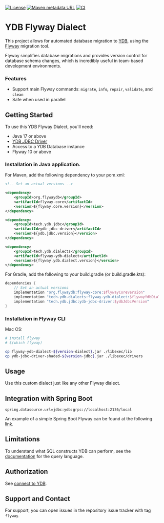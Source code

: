 [![License](https://img.shields.io/badge/License-Apache%202.0-blue.svg)](https://github.com/ydb-platform/ydb-java-dialects/blob/main/LICENSE.md)
[![Maven metadata URL](https://img.shields.io/maven-metadata/v?metadataUrl=https%3A%2F%2Frepo1.maven.org%2Fmaven2%2Ftech%2Fydb%2Fdialects%2Fflyway-ydb-dialect%2Fmaven-metadata.xml)](https://mvnrepository.com/artifact/tech.ydb.dialects/flyway-ydb-dialect)
[![CI](https://img.shields.io/github/actions/workflow/status/ydb-platform/ydb-java-dialects/ci-flyway-dialect.yaml?branch=main&label=CI)](https://github.com/ydb-platform/ydb-java-dialects/actions/workflows/ci-flyway-dialect.yaml)

# YDB Flyway Dialect

This project allows for automated database migration to [YDB](https://ydb.tech/docs/en/), 
using the [Flyway](https://documentation.red-gate.com/fd/) migration tool.

Flyway simplifies database migrations and provides version control 
for database schema changes, which is incredibly useful 
in team-based development environments.

### Features

- Support main Flyway commands: `migrate`, `info`, `repair`, `validate`, and `clean`
- Safe when used in parallel

## Getting Started

To use this YDB Flyway Dialect, you'll need:

- Java 17 or above
- [YDB JDBC Driver](https://github.com/ydb-platform/ydb-jdbc-driver)
- Access to a YDB Database instance
- Flyway 10 or above

### Installation in Java application.

For Maven, add the following dependency to your pom.xml:

```xml
<!-- Set an actual versions -->

<dependency>
    <groupId>org.flywaydb</groupId>
    <artifactId>flyway-core</artifactId>
    <version>${flyway.core.version}</version>
</dependency>

<dependency>
    <groupId>tech.ydb.jdbc</groupId>
    <artifactId>ydb-jdbc-driver</artifactId>
    <version>${ydb.jdbc.version}</version>
</dependency>

<dependency>
    <groupId>tech.ydb.dialects</groupId>
    <artifactId>flyway-ydb-dialect</artifactId>
    <version>${flyway.ydb.dialect.version}</version>
</dependency>
```

For Gradle, add the following to your build.gradle (or build.gradle.kts):

```groovy
dependencies {
    // Set an actual versions
    implementation "org.flywaydb:flyway-core:$flywayCoreVersion"
    implementation "tech.ydb.dialects:flyway-ydb-dialect:$flywayYdbDialecVersion"
    implementation "tech.ydb.jdbc:ydb-jdbc-driver:$ydbJdbcVersion"
}
```

### Installation in Flyway CLI

Mac OS:

```bash
# install flyway
# $(which flyway)

cp flyway-ydb-dialect-${version-dialect}.jar ./libexec/lib
cp ydb-jdbc-driver-shaded-${version-jdbc}.jar ./libexec/drivers
```

## Usage

Use this custom dialect just like any other Flyway dialect.

## Integration with Spring Boot

```properties
spring.datasource.url=jdbc:ydb:grpc://localhost:2136/local
```

An example of a simple Spring Boot Flyway can be found at the following
[link](https://github.com/ydb-platform/ydb-java-examples/tree/master/jdbc/spring-flyway-app).

## Limitations

To understand what SQL constructs YDB can perform,
see the [documentation](https://ydb.tech/docs/en/yql/reference/) for the query language.

## Authorization

See [connect to YDB](../README.md/#connect-to-ydb).

## Support and Contact

For support, you can open issues in the repository issue tracker with tag `flyway`.
